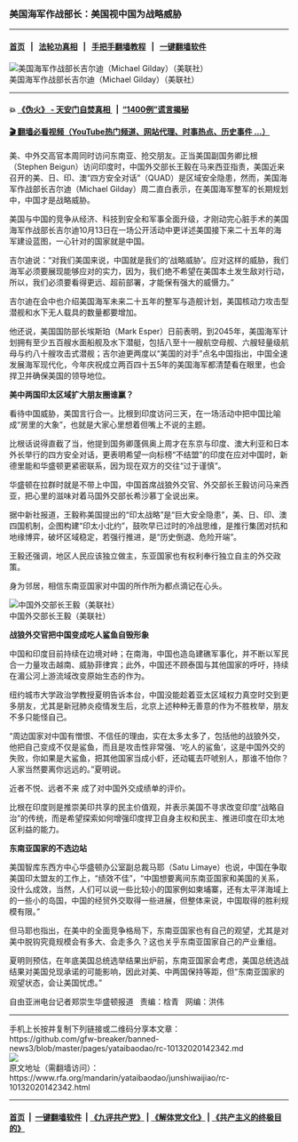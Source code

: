 ### 美国海军作战部长：美国视中国为战略威胁
------------------------

#### [首页](https://github.com/gfw-breaker/banned-news3/blob/master/README.md) &nbsp;&nbsp;|&nbsp;&nbsp; [法轮功真相](https://github.com/begood0513/basic/blob/master/README.md)  &nbsp;&nbsp;|&nbsp;&nbsp; [手把手翻墙教程](https://github.com/gfw-breaker/guides/wiki)  &nbsp;&nbsp;|&nbsp;&nbsp; [一键翻墙软件](https://github.com/gfw-breaker/nogfw/blob/master/README.md)  



<div id="headerimg">
 <img alt="美国海军作战部长吉尔迪（Michael Gilday）（美联社）" src="https://www.rfa.org/mandarin/yataibaodao/junshiwaijiao/rc-10132020142342.html/rc1013z.jpg/@@images/2d0b4a3b-f960-4ba8-8c80-2ae9f786c2d0.jpeg" title="美国海军作战部长吉尔迪（Michael Gilday）（美联社）"/>
 <div id="headerimgcontents">
  <div id="headerimgcaption">
   <span>
    美国海军作战部长吉尔迪（Michael Gilday）（美联社）
   </span>
   <!-- zoomattribute -->
  </div>
  <!-- headerimgcaption -->
 </div>
 <!-- headerimagecontents -->
</div>

<hr/>


#### 💥 [《伪火》 - 天安门自焚真相 ](http://158.247.195.190:10000/videos/blog/weihuo.html)&nbsp; |&nbsp; [“1400例”谎言揭秘  ](http://158.247.195.190:10000/videos/blog/jiexi1400.html)

#### [ 🎬  翻墙必看视频（YouTube热门频道、网站代理、时事热点、历史事件 ...）](https://github.com/gfw-breaker/links/blob/master/banned.md)

<div id="storytext">
 <div>
  <div class="slot_header">
  </div>
 </div>
 <p>
  美、中外交高官本周同时访问东南亚、抢交朋友。正当美国副国务卿比根（Stephen Beigun）访问印度时，中国外交部长王毅在马来西亚指责，美国近来召开的美、日、印、澳“四方安全对话”（QUAD）是区域安全隐患，然而，美国海军作战部长吉尔迪（Michael Gilday）周二直白表示，在美国海军整军的长期规划中，中国才是战略威胁。
 </p>
 <p>
  美国与中国的竞争从经济、科技到安全和军事全面升级，才刚动完心脏手术的美国海军作战部长吉尔迪10月13日在一场公开活动中更详述美国接下来二十五年的海军建设蓝图，一心针对的国家就是中国。
 </p>
 <p>
  吉尔迪说：“对我们美国来说，中国就是我们的‘战略威胁’。应对这样的威胁，我们海军必须要展现能够应对的实力，因为，我们绝不希望在美国本土发生敌对行动，所以，我们必须要看得更远、超前部署，才能保有强大的威慑力。”
 </p>
 <p>
  吉尔迪在会中也介绍美国海军未来二十五年的整军与造舰计划，美国核动力攻击型潜舰和水下无人载具的数量都要增加。
 </p>
 <p>
  他还说，美国国防部长埃斯珀（Mark Esper）日前表明，到2045年，美国海军计划拥有至少五百艘水面船舰及水下潜艇，包括八至十一艘航空母舰、六艘轻量级航母与约八十艘攻击式潜舰；吉尔迪更两度以“美国的对手”点名中国指出，中国全速发展海军现代化，今年庆祝成立两百四十五5年的美国海军都清楚看在眼里，也会捍卫并确保美国的领导地位。
 </p>
 <p>
 </p>
 <div>
 </div>
 <p>
 </p>
 <p>
  <b>
   美中两国印太区域扩大朋友圈谁赢？
  </b>
 </p>
 <p>
  看待中国威胁，美国言行合一。比根到印度访问三天，在一场活动中把中国比喻成“房里的大象”，也就是大家心里想着但嘴上不说的主题。
 </p>
 <p>
  比根话说得直截了当，他提到国务卿蓬佩奥上周才在东京与印度、澳大利亚和日本外长举行的四方安全对话，更表明希望一向标榜“不结盟”的印度在应对中国时，新德里能和华盛顿更紧密联系，因为现在双方的交往“过于谨慎”。
 </p>
 <p>
  华盛顿在拉群时就是不带上中国，中国首席战狼外交官、外交部长王毅访问马来西亚，把心里的滋味对着马国外交部长希沙慕丁全说出来。
 </p>
 <p>
  据中新社报道，王毅称美国提出的“印太战略”是“巨大安全隐患”，美、日、印、澳四国机制，企图构建“印太小北约”，鼓吹早已过时的冷战思维，是推行集团对抗和地缘博弈，破坏区域稳定，若强行推进，是“历史倒退、危险开端”。
 </p>
 <p>
  王毅还强调，地区人民应该独立做主，东亚国家也有权利奉行独立自主的外交政策。
 </p>
 <p>
  身为邻居，相信东南亚国家对中国的所作所为都点滴记在心头。
 </p>
 <p>
  <div class="image-inline captioned" style="width:680px;">
   <div style="width:680px;">
    <img alt="中国外交部长王毅（美联社）" src="https://www.rfa.org/mandarin/yataibaodao/junshiwaijiao/rc-10132020142342.html/rc1013.jpg" title="中国外交部长王毅（美联社）"/>
   </div>
   <div class="image-caption">
    <span style="width:680px;">
     中国外交部长王毅（美联社）
    </span>
    <span class="copyright">
    </span>
   </div>
  </div>
 </p>
 <p>
 </p>
 <p>
  <b>
   战狼外交官把中国变成吃人鲨鱼自毁形象
  </b>
 </p>
 <p>
  中国和印度目前持续在边境对峙；在南海，中国也造岛建礁军事化，并不断以军民合一力量攻击越南、威胁菲律宾；此外，中国还不顾泰国与其他国家的呼吁，持续在湄公河上游流域改变原始生态的作为。
 </p>
 <p>
  纽约城市大学政治学教授夏明告诉本台，中国没能趁着亚太区域权力真空时交到更多朋友，尤其是新冠肺炎疫情发生后，北京上述种种无善意的作为不胜枚举，朋友不多只能怪自己。
 </p>
 <p>
  “周边国家对中国有憎恨、不信任的理由，实在太多太多了，包括他的战狼外交，他把自己变成不仅是鲨鱼，而且是攻击性非常强、‘吃人的鲨鱼‘，这是中国外交的失败，你如果是大鲨鱼，把其他国家当成小虾，还动辄去吓唬别人，那谁不怕你？人家当然要离你远远的。”夏明说。
 </p>
 <p>
  近者不悦、远者不来 成了对中国外交成绩单的评价。
 </p>
 <p>
  比根在印度则是推崇美印共享的民主价值观，并表示美国不寻求改变印度“战略自治”的传统，而是希望探索如何增强印度捍卫自身主权和民主、推进印度在印太地区利益的能力。
 </p>
 <p>
  <b>
   东南亚国家的不选边站
  </b>
 </p>
 <p>
  美国智库东西方中心华盛顿办公室副总裁马耶（Satu Limaye）也说，中国在争取美国印太盟友的工作上，“绩效不佳”，“中国想要离间东南亚国家和美国的关系，没什么成效，当然，人们可以说一些比较小的国家例如柬埔寨，还有太平洋海域上的一些小的岛国，中国的经贸外交取得一些进展，但整体来说，中国取得的胜利规模有限。”
 </p>
 <p>
  但马耶也指出，在美中的全面竞争格局下，东南亚国家也有自己的观望，尤其是对美中脱钩究竟规模会有多大、会走多久？这也关乎东南亚国家自己的产业重组。
 </p>
 <p>
  夏明则预估，在年底美国总统选举结果出炉前，东南亚国家会考虑，美国总统选战结果对美国兑现承诺的可能影响，因此对美、中两国保持等距，但“东南亚国家的观望状态，会让美国忧虑。”
 </p>
 <p>
 </p>
 <p>
  自由亚洲电台记者郑崇生华盛顿报道   责编：梒青   网编：洪伟
 </p>
</div>

<hr/>
手机上长按并复制下列链接或二维码分享本文章：<br/>
https://github.com/gfw-breaker/banned-news3/blob/master/pages/yataibaodao/rc-10132020142342.md <br/>
<a href='https://github.com/gfw-breaker/banned-news3/blob/master/pages/yataibaodao/rc-10132020142342.md'><img src='https://github.com/gfw-breaker/banned-news3/blob/master/pages/yataibaodao/rc-10132020142342.md.png'/></a> <br/>
原文地址（需翻墙访问）：https://www.rfa.org/mandarin/yataibaodao/junshiwaijiao/rc-10132020142342.html


------------------------
#### [首页](https://github.com/gfw-breaker/banned-news3/blob/master/README.md) &nbsp;|&nbsp; [一键翻墙软件](https://github.com/gfw-breaker/nogfw/blob/master/README.md) &nbsp;| [《九评共产党》](https://github.com/gfw-breaker/9ping.md/blob/master/README.md#九评之一评共产党是什么) | [《解体党文化》](https://github.com/gfw-breaker/jtdwh.md/blob/master/README.md) | [《共产主义的终极目的》](https://github.com/gfw-breaker/gczydzjmd.md/blob/master/README.md)


<img src='http://gfw-breaker.win/banned-news3/pages/yataibaodao/rc-10132020142342.md' width='0px' height='0px'/>